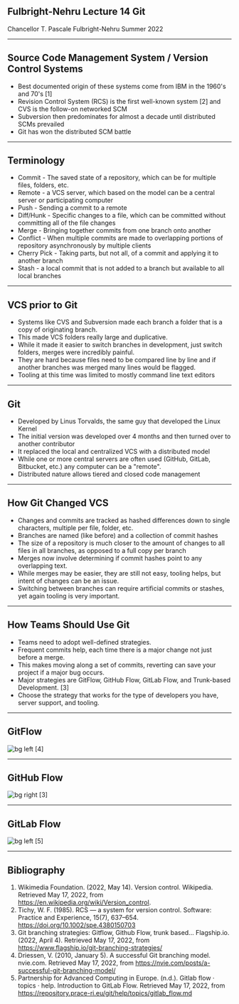 ## Fulbright-Nehru Lecture 14 Git

Chancellor T. Pascale
Fulbright-Nehru
Summer 2022

-------------------------------
## Source Code Management System / Version Control Systems

- Best documented origin of these systems come from IBM in the 1960's and 70's [1]
- Revision Control System (RCS) is the first well-known system [2] and CVS is the follow-on networked SCM
- Subversion then predominates for almost a decade until distributed SCMs prevailed
- Git has won the distributed SCM battle

-------------------------------
## Terminology

- Commit - The saved state of a repository, which can be for multiple files, folders, etc.
- Remote - a VCS server, which based on the model can be a central server or participating computer
- Push - Sending a commit to a remote
- Diff/Hunk - Specific changes to a file, which can be committed without committing all of the file changes
- Merge - Bringing together commits from one branch onto another
- Conflict - When multiple commits are made to overlapping portions of repository asynchronously by multiple clients
- Cherry Pick - Taking parts, but not all, of a commit and applying it to another branch
- Stash - a local commit that is not added to a branch but available to all local branches

-------------------------------

## VCS prior to Git

- Systems like CVS and Subversion made each branch a folder that is a copy of originating branch.
- This made VCS folders really large and duplicative.
- While it made it easier to switch branches in development, just switch folders, merges were incredibly painful.
- They are hard because files need to be compared line by line and if another branches was merged many lines would be flagged.
- Tooling at this time was limited to mostly command line text editors

-------------------------------

## Git

- Developed by Linus Torvalds, the same guy that developed the Linux Kernel
- The initial version was developed over 4 months and then turned over to another contributor
- It replaced the local and centralized VCS with a distributed model
- While one or more central servers are often used (GitHub, GitLab, Bitbucket, etc.) any computer can be a "remote".
- Distributed nature allows tiered and closed code management

-------------------------------

## How Git Changed VCS

- Changes and commits are tracked as hashed differences down to single characters, multiple per file, folder, etc.
- Branches are named (like before) and a collection of commit hashes
- The size of a repository is much closer to the amount of changes to all files in all branches, as opposed to a full copy per branch
- Merges now involve determining if commit hashes point to any overlapping text.
- While merges may be easier, they are still not easy, tooling helps, but intent of changes can be an issue.
- Switching between branches can require artificial commits or stashes, yet again tooling is very important.

-------------------------------

## How Teams Should Use Git

- Teams need to adopt well-defined strategies.
- Frequent commits help, each time there is a major change not just before a merge.
- This makes moving along a set of commits, reverting can save your project if a major bug occurs.
- Major strategies are GitFlow, GitHub Flow, GitLab Flow, and Trunk-based Development. [3]
- Choose the strategy that works for the type of developers you have, server support, and tooling.

-------------------------------

## GitFlow

![bg left](./images/gitflow.png)
[4]

-------------------------------

## GitHub Flow

![bg right](./images/github_flow.jpeg)
[3]

-------------------------------

## GitLab Flow

![bg left](./images/gitlab_flow.png)
[5]

-------------------------------

## Bibliography

1. Wikimedia Foundation. (2022, May 14). Version control. Wikipedia. Retrieved May 17, 2022, from https://en.wikipedia.org/wiki/Version_control.
2. Tichy, W. F. (1985). RCS — a system for version control. Software: Practice and Experience, 15(7), 637–654. https://doi.org/10.1002/spe.4380150703
3. Git branching strategies: Gitflow, Github Flow, trunk based... Flagship.io. (2022, April 4). Retrieved May 17, 2022, from https://www.flagship.io/git-branching-strategies/
4. Driessen, V. (2010, January 5). A successful Git branching model. nvie.com. Retrieved May 17, 2022, from https://nvie.com/posts/a-successful-git-branching-model/
5. Partnership for Advanced Computing in Europe. (n.d.). Gitlab flow · topics · help. Introduction to GitLab Flow. Retrieved May 17, 2022, from https://repository.prace-ri.eu/git/help/topics/gitlab_flow.md
